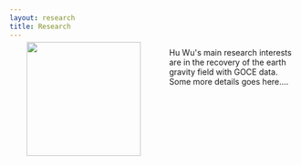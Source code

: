 ```yaml
---
layout: research
title: Research
---
```



<div name="photo" style="position:relative;float:left;margin:-10px 50px 30px 30px;" width="200px" height="200px">
<img src="http://wuhu-ife.github.io/homepage/imgs/portray.jpg" height="200px" >
</div>

Hu Wu's main research interests are in the recovery of the earth gravity field with GOCE data. Some more details goes here....


